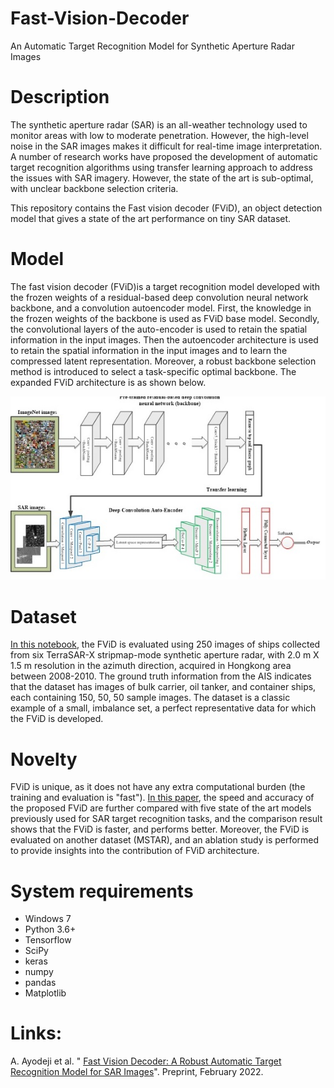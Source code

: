# Fast-Vision-Decoder
An Automatic Target Recognition Model for Synthetic Aperture Radar Images

# Description 
The synthetic aperture radar (SAR) is an all-weather technology used to monitor areas with low to moderate penetration. However, the high-level noise in the SAR images makes it difficult for real-time image interpretation. A number of research works have proposed the development of automatic target recognition algorithms using transfer learning approach to address the issues with SAR imagery. However, the state of the art is sub-optimal, with unclear backbone selection criteria. 

This repository contains the Fast vision decoder (FViD), an object detection model that gives a state of the art performance on tiny SAR dataset. 

# Model

 The fast vision decoder (FViD)is a target recognition model developed with the frozen weights of a residual-based deep convolution neural network backbone, and a convolution autoencoder model. First, the knowledge in the frozen weights of the backbone is used as FViD base model. Secondly, the convolutional layers of the auto-encoder is used to retain the spatial information in the input images. Then the autoencoder architecture is used to  retain the spatial information in the input images and to learn the compressed latent representation. Moreover, a robust backbone selection method is introduced to select a task-specific optimal backbone. The expanded FViD architecture is as shown below.

![Getting Started](fvid.jpg)
 
 # Dataset

 [In this notebook](Fast_vision_decoder_for_ship_detection.ipynb), the FViD is evaluated using 250 images of ships collected from six TerraSAR-X stripmap-mode synthetic aperture radar, with 2.0 m X 1.5 m resolution in the azimuth direction, acquired in Hongkong area between 2008-2010. The ground truth information from the AIS indicates that the dataset has images of bulk carrier, oil tanker, and container ships, each containing 150, 50, 50 sample images. The dataset is a classic example of a small, imbalance set, a perfect representative data for which the FViD is developed. 


# Novelty

FViD is unique, as it does not have any extra computational burden (the training and evaluation is "fast"). [In this paper](https://papers.ssrn.com/sol3/papers.cfm?abstract_id=4057945), the speed and accuracy of the proposed FViD are further compared with five state of the art models previously used for SAR target recognition tasks, and the comparison result shows that the FViD is faster, and performs better. Moreover, the FViD is evaluated on another dataset (MSTAR), and an ablation study is performed to provide insights into the contribution of FViD architecture.

# System requirements
+ Windows 7
+ Python 3.6+
+ Tensorflow
+ SciPy
+ keras
+ numpy
+ pandas
+ Matplotlib


# Links:
A. Ayodeji et al. " [Fast Vision Decoder: A Robust Automatic Target Recognition Model for SAR Images](https://papers.ssrn.com/sol3/papers.cfm?abstract_id=4057945)".  Preprint, February 2022.
